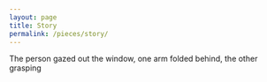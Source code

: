 ```yaml
---
layout: page
title: Story
permalink: /pieces/story/
---
```


The person gazed out the window, one arm folded behind, the other grasping 